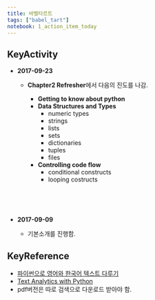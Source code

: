 ```yaml
---
title: 바벨타르트
tags: ["babel_tart"]
notebook: 1_action_item_today
---
```


## KeyActivity

- **2017-09-23**

  - **Chapter2 Refresher**에서 다음의 진도를 나감. 

    - **Getting to know about python**
    - **Data Structures and Types**
      - numeric types
      - strings
      - lists
      - sets
      - dictionaries
      - tuples
      - files
    - **Controlling code flow**
      - conditional constructs
      - looping costructs

    ​

    ​

- **2017-09-09**

   - 기본소개를 진행함.

## KeyReference

- [파이썬으로 영어와 한국어 텍스트 다루기](https://www.lucypark.kr/courses/2015-dm/text-mining.html)
- [Text Analytics with Python](https://github.com/dipanjanS/text-analytics-with-python)
 - pdf버전은 따로 검색으로 다운로드 받아야 함.

